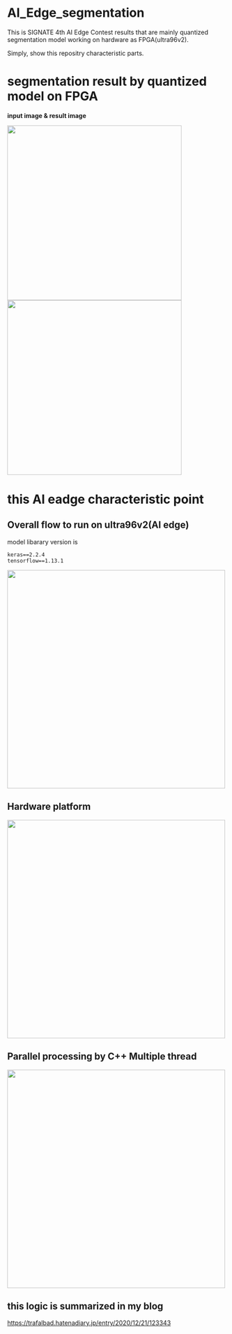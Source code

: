 # AI_Edge_segmentation

This is SIGNATE 4th AI Edge Contest results that are mainly quantized segmentation model working on hardware as FPGA(ultra96v2).

Simply, show this repositry characteristic parts.

# segmentation result by quantized model on FPGA

<b>input image & result image</b>

<img src="https://user-images.githubusercontent.com/48679574/146494490-12201c8c-2014-46bc-96b3-e895607604be.jpg" width="400px"><img src="https://user-images.githubusercontent.com/48679574/146494496-8d225041-7a04-4457-a7ac-3d75c0dd4cc8.png" width="400px">



# this AI eadge characteristic point

## Overall flow to run on ultra96v2(AI edge)

model libarary version is 
```
keras==2.2.4
tensorflow==1.13.1
```

<img src="https://user-images.githubusercontent.com/48679574/146494590-ae502c38-fca4-4dc6-bead-b0a386f45d60.png" width="500px">


## Hardware platform 

<img src="https://user-images.githubusercontent.com/48679574/146494600-7179f97f-9b01-4e24-9742-de056aa41556.png" width="500px">



## Parallel processing by C++ Multiple thread

<img src="https://user-images.githubusercontent.com/48679574/146494610-e08904fe-41d2-41ea-9d6b-c951a8f2d30f.png" width="500px">


## this logic is summarized in my blog 
https://trafalbad.hatenadiary.jp/entry/2020/12/21/123343


